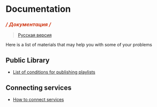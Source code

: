 # Documentation
<h3 style="color: #d03b18; font-style: italic;">/ Документация /</h3>

> [Русская версия](/docs/ru_ru)

Here is a list of materials that may help you with some of your problems

## Public Library
- [List of conditions for publishing playlists](/docs/info)

## Connecting services
- [How to connect services](https://github.com/topi314/LavaSrc?tab=readme-ov-file#lavaplayer-usage)
